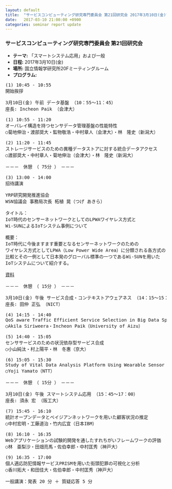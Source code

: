 ```yaml
---
layout: default
title:  "サービスコンピューティング研究専門委員会 第21回研究会 2017年3月10日(金)"
date:   2017-03-10 21:00:00 +0900
categories: seminar report update
---
```


### サービスコンピューティング研究専門委員会 第21回研究会
- __テーマ:__ 「スマートシステム応用」および一般
- __日程:__ 2017年3月10日(金)
- __場所:__ 国立情報学研究所20Fミーティングルーム
- __プログラム:__


<pre>
(1) 10:45 - 10:55
開始挨拶

3月10日(金) 午前 データ基盤 （10：55～11：45）
座長: Incheon Paik （会津大）

(1) 10:55 - 11:20
オーバレイ構造を持つセンサデータ管理基盤の性能特性
○菊地伸治・渡部奨大・監物敬浩・中村章人（会津大）・林　隆史（新潟大）

(2) 11:20 - 11:45
ストレージサービスのための異種データストアに対する統合データアクセス
○渡部奨大・中村章人・菊地伸治（会津大）・林　隆史（新潟大）

－－－　休憩　（ 75分 ）　－－－

(3) 13:00 - 14:00
招待講演

YRP研究開発推進協会
WSN協議会 事務局次長 柘植 晃（つげ あきら）

タイトル：
IoT時代のセンサーネットワークとしてのLPWAワイヤレス方式と
Wi-SUNによるIoTシステム事例について

概要：
IoT時代に今後ますます重要となるセンサーネットワークのための
ワイヤレス方式としてLPWA（Low Power Wide Area）に分類される各方式の
比較とその一例として日本発のグローバル標準の一つであるWi-SUNを用いた
IoTシステムについて紹介する。

<a href="/assets/file/20170310/talk.pdf">資料</a>

－－－　休憩　（ 15分 ）　－－－

3月10日(金) 午後 サービス合成・コンテキストアウェアネス （14：15～15：30）
座長: 田仲 正弘 （NICT）

(4) 14:15 - 14:40
QoS aware Traffic Efficient Service Selection in Big Data Space
○Akila Siriweera・Incheon Paik（University of Aizu）

(5) 14:40 - 15:05
センササービスのための状況依存型サービス合成
○小山純汰・村上陽平・林　冬惠（京大）

(6) 15:05 - 15:30
Study of Vital Data Analysis Platform Using Wearable Sensor
○Yoji Yamato（NTT）

－－－　休憩　（ 15分 ）　－－－

3月10日(金) 午後 スマートシステム応用 （15：45～17：00）
座長: 須永 宏 （阪工大）

(7) 15:45 - 16:10
統計オープンデータとベイジアンネットワークを用いた顧客状況の推定
○中村宏明・工藤道治・竹内広宜（日本IBM）

(8) 16:10 - 16:35
Webアプリケーションの試験的開発を通したすれちがいフレームワークの評価
○林　亜梨沙・田畑亮馬・佐伯幸郎・中村匡秀（神戸大）

(9) 16:35 - 17:00
個人適応防犯情報サービスPRISMを用いた街頭犯罪の可視化と分析
○香川拓大・和田佳大・佐伯幸郎・中村匡秀（神戸大）

一般講演：発表 20 分 ＋ 質疑応答 5 分
</pre>

